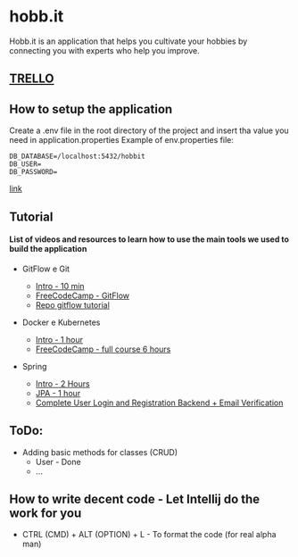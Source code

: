 # hobb.it

Hobb.it is an application that helps you cultivate your hobbies by connecting you with experts
who help you improve.

## [TRELLO](https://docs.google.com/presentation/d/1UJSlD9pGOY5A_PhwZ1-7U3vYYep9M9IpqFGmYQPYado/edit?usp=sharing)

## How to setup the application
Create a .env file in the root directory of the project and insert tha value you need in application.properties
Example of env.properties file:
```
DB_DATABASE=/localhost:5432/hobbit
DB_USER=
DB_PASSWORD=
```
[link](https://medium.com/@Marou_arnault/spring-boot-hide-your-credentials-fb1ca22ae911)

## Tutorial
#### List of videos and resources to learn how to use the main tools we used to build the application

- GitFlow e Git
  * [Intro - 10 min](https://www.youtube.com/watch?v=gW6dFpTMk8s)
  * [FreeCodeCamp - GitFlow](https://www.youtube.com/watch?v=Uszj_k0DGsg&t=58s)
  * [Repo gitflow tutorial](https://github.com/nvie/gitflow)

- Docker e Kubernetes
  * [Intro - 1 hour](https://www.youtube.com/watch?v=s_o8dwzRlu4)
  * [FreeCodeCamp - full course 6 hours](https://www.youtube.com/watch?v=kTp5xUtcalw)

- Spring
  * [Intro - 2 Hours](https://www.youtube.com/watch?v=vtPkZShrvXQ&t=1274s)
  * [JPA - 1 hour](https://www.youtube.com/watch?v=8SGI_XS5OPw&t=869s)
  * [Complete User Login and Registration Backend + Email Verification](https://www.youtube.com/watch?v=QwQuro7ekvc&list=PL-MsuBeD078wt91evKMjLgDpwIZ6qjcd1&index=7&t=173s&ab_channel=Amigoscode)



## ToDo:

* Adding basic methods for classes (CRUD)
    - User - Done 
    - ...

## How to write decent code - Let Intellij do the work for you
- CTRL (CMD) + ALT (OPTION) + L - To format the code (for real alpha man)


